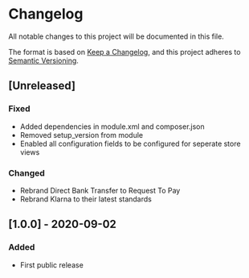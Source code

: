 # Changelog
All notable changes to this project will be documented in this file.

The format is based on [Keep a Changelog](https://keepachangelog.com/en/1.0.0/),
and this project adheres to [Semantic Versioning](https://semver.org/spec/v2.0.0.html).

## [Unreleased]
### Fixed
- Added dependencies in module.xml and composer.json
- Removed setup_version from module
- Enabled all configuration fields to be configured for seperate store views

### Changed
- Rebrand Direct Bank Transfer to Request To Pay
- Rebrand Klarna to their latest standards

## [1.0.0] - 2020-09-02
### Added
- First public release
